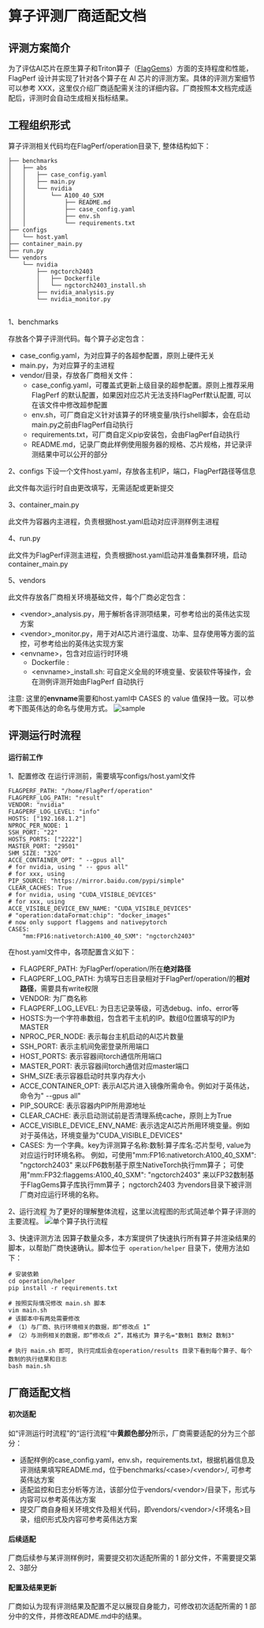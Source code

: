 # 算子评测厂商适配文档
## 评测方案简介
为了评估AI芯片在原生算子和Triton算子（[FlagGems](https://github.com/FlagOpen/FlagGems)）方面的支持程度和性能，FlagPerf 设计并实现了针对各个算子在 AI 芯片的评测方案。具体的评测方案细节可以参考 XXX，这里仅介绍厂商适配需关注的详细内容。厂商按照本文档完成适配后，评测时会自动生成相关指标结果。

## 工程组织形式
算子评测相关代码均在FlagPerf/operation目录下, 整体结构如下：
```
├── benchmarks
│   ├── abs
│   │   ├── case_config.yaml
│   │   ├── main.py
│   │   └── nvidia
│   │       └── A100_40_SXM
│   │           ├── README.md
│   │           ├── case_config.yaml
│   │           ├── env.sh
│   │           └── requirements.txt
├── configs
│   └── host.yaml
├── container_main.py
├── run.py
└── vendors
    └── nvidia
        ├── ngctorch2403
        │   ├── Dockerfile
        │   └── ngctorch2403_install.sh
        ├── nvidia_analysis.py
        └── nvidia_monitor.py
        
```
1、benchmarks

存放各个算子评测代码。每个算子必定包含：

* case_config.yaml，为对应算子的各超参配置，原则上硬件无关
* main.py，为对应算子的主进程
* vendor/目录，存放各厂商相关文件：
    * case_config.yaml，可覆盖式更新上级目录的超参配置。原则上推荐采用FlagPerf 的默认配置，如果因对应芯片无法支持FlagPerf默认配置, 可以在该文件中修改超参配置
    * env.sh，可厂商自定义针对该算子的环境变量/执行shell脚本，会在启动main.py之前由FlagPerf自动执行
    * requirements.txt，可厂商自定义pip安装包，会由FlagPerf自动执行
    * README.md，记录厂商此样例使用服务器的规格、芯片规格，并记录评测结果中可以公开的部分

2、configs
下设一个文件host.yaml，存放各主机IP，端口，FlagPerf路径等信息

此文件每次运行时自由更改填写，无需适配或更新提交

3、container_main.py

此文件为容器内主进程，负责根据host.yaml启动对应评测样例主进程

4、run.py

此文件为FlagPerf评测主进程，负责根据host.yaml启动并准备集群环境，启动container_main.py

5、vendors

此文件存放各厂商相关环境基础文件，每个厂商必定包含：
*  \<vendor\>_analysis.py，用于解析各评测项结果，可参考给出的英伟达实现方案
*  \<vendor\>_monitor.py，用于对AI芯片进行温度、功率、显存使用等方面的监控，可参考给出的英伟达实现方案
*  \<envname\>，包含对应运行时环境
    *  Dockerfile :
    *  \<envname\>_install.sh: 可自定义全局的环境变量、安装软件等操作，会在测例评测开始由FlagPerf 自动执行

注意: 这里的**envname**需要和host.yaml中 CASES 的 value 值保持一致。可以参考下图英伟达的命名与使用方式。
![sample](assets/sample.jpg)


## 评测运行时流程

#### 运行前工作
1、配置修改
在运行评测前，需要填写configs/host.yaml文件
```
FLAGPERF_PATH: "/home/FlagPerf/operation"
FLAGPERF_LOG_PATH: "result"
VENDOR: "nvidia"
FLAGPERF_LOG_LEVEL: "info"
HOSTS: ["192.168.1.2"]
NPROC_PER_NODE: 1
SSH_PORT: "22"
HOSTS_PORTS: ["2222"]
MASTER_PORT: "29501"
SHM_SIZE: "32G"
ACCE_CONTAINER_OPT: " --gpus all"
# for nvidia, using " -- gpus all"
# for xxx, using
PIP_SOURCE: "https://mirror.baidu.com/pypi/simple"
CLEAR_CACHES: True
# for nvidia, using "CUDA_VISIBLE_DEVICES"
# for xxx, using
ACCE_VISIBLE_DEVICE_ENV_NAME: "CUDA_VISIBLE_DEVICES"
# "operation:dataFormat:chip": "docker_images"
# now only support flaggems and nativepytorch
CASES: 
    "mm:FP16:nativetorch:A100_40_SXM": "ngctorch2403"
```
在host.yaml文件中，各项配置含义如下：

* FLAGPERF_PATH: 为FlagPerf/operation/所在**绝对路径**
* FLAGPERF_LOG_PATH: 为填写日志目录相对于FlagPerf/operation/的**相对路径**，需要具有write权限
* VENDOR: 为厂商名称
* FLAGPERF_LOG_LEVEL: 为日志记录等级，可选debug、info、error等
* HOSTS:为一个字符串数组，包含若干主机的IP。数组0位置填写的IP为MASTER
* NPROC_PER_NODE: 表示每台主机启动的AI芯片数量
* SSH_PORT: 表示主机间免密登录所用端口
* HOST_PORTS: 表示容器间torch通信所用端口
* MASTER_PORT: 表示容器间torch通信对应master端口
* SHM_SIZE:表示容器启动时共享内存大小
* ACCE_CONTAINER_OPT: 表示AI芯片进入镜像所需命令。例如对于英伟达，命令为" --gpus all"
* PIP_SOURCE: 表示容器内PIP所用源地址
* CLEAR_CACHE: 表示启动测试前是否清理系统cache，原则上为True
* ACCE_VISIBLE_DEVICE_ENV_NAME: 表示选定AI芯片所用环境变量。例如对于英伟达，环境变量为"CUDA_VISIBLE_DEVICES"
* CASES: 为一个字典。key为评测算子名称:数制:算子库名:芯片型号, value为对应运行时环境名称。
    例如，可使用"mm:FP16:nativetorch:A100_40_SXM": "ngctorch2403" 来以FP6数制基于原生NativeTorch执行mm算子；
    可使用"mm:FP32:flaggems:A100_40_SXM": "ngctorch2403" 来以FP32数制基于FlagGems算子库执行mm算子；
    ngctorch2403 为vendors目录下被评测厂商对应运行环境的名称。

2、运行流程
为了更好的理解整体流程，这里以流程图的形式简述单个算子评测的主要流程。
![单个算子执行流程](assets/%E5%8D%95%E4%B8%AA%E7%AE%97%E5%AD%90%E6%89%A7%E8%A1%8C%E6%B5%81%E7%A8%8B.png)

3、快速评测方法
因算子数量众多，本方案提供了快速执行所有算子并渲染结果的脚本，以帮助厂商快速确认。脚本位于``` operation/helper``` 目录下，使用方法如下：
```
# 安装依赖
cd operation/helper
pip install -r requirements.txt

# 按照实际情况修改 main.sh 脚本
vim main.sh 
# 该脚本中有两处需要修改
# （1）与厂商、执行环境相关的数据，即“修改点 1”
# （2）与测例相关的数据，即“修改点 2”，其格式为 算子名="数制1 数制2 数制3"

# 执行 main.sh 即可, 执行完成后会在operation/results 目录下看到每个算子、每个数制的执行结果和日志
bash main.sh
```


## 厂商适配文档
#### 初次适配
如“评测运行时流程”的“运行流程”中**黄颜色部分**所示，厂商需要适配的分为三个部分：
* 适配样例的case_config.yaml，env.sh，requirements.txt，根据机器信息及评测结果填写README.md，位于benchmarks/\<case\>/\<vendor>\/, 可参考英伟达方案
* 适配监控和日志分析等方法，该部分位于vendors/\<vendor\>/目录下，形式与内容可以参考英伟达方案
* 提交厂商自身相关环境文件及相关代码，即vendors/\<vendor\>/\<环境名\>目录，组织形式及内容可参考英伟达方案
#### 后续适配
厂商后续参与某评测样例时，需要提交初次适配所需的 1 部分文件，不需要提交第2、3部分
#### 配置及结果更新
厂商如认为现有评测结果及配置不足以展现自身能力，可修改初次适配所需的 1 部分中的文件，并修改README.md中的结果。
